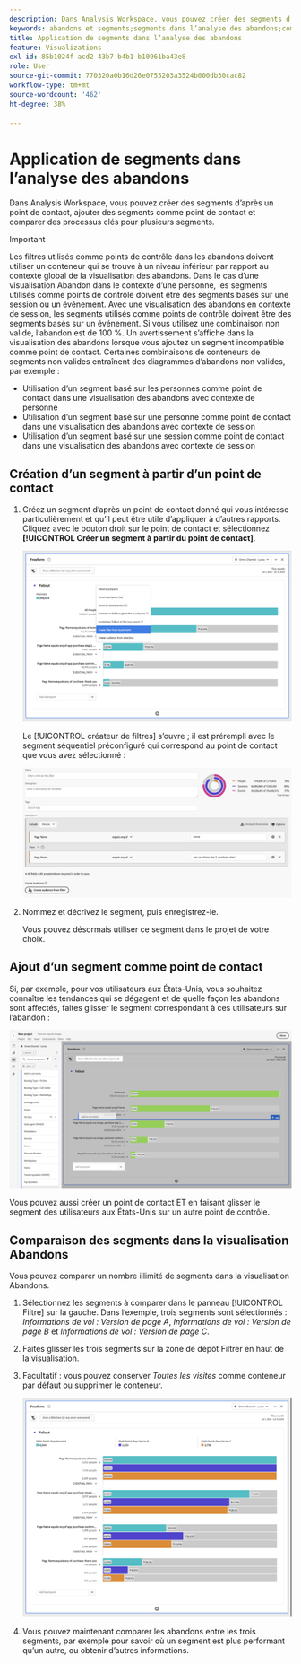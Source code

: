 ```yaml
---
description: Dans Analysis Workspace, vous pouvez créer des segments d’après un point de contact, ajouter des segments comme point de contact et comparer des processus clés pour plusieurs segments.
keywords: abandons et segments;segments dans l’analyse des abandons;comparer des segments dans les abandons
title: Application de segments dans l’analyse des abandons
feature: Visualizations
exl-id: 85b1024f-acd2-43b7-b4b1-b10961ba43e8
role: User
source-git-commit: 770320a0b16d26e0755203a3524b000db30cac82
workflow-type: tm+mt
source-wordcount: '462'
ht-degree: 38%

---
```


# Application de segments dans l’analyse des abandons

Dans Analysis Workspace, vous pouvez créer des segments d’après un point de contact, ajouter des segments comme point de contact et comparer des processus clés pour plusieurs segments.

>[!IMPORTANT]
>
>Les filtres utilisés comme points de contrôle dans les abandons doivent utiliser un conteneur qui se trouve à un niveau inférieur par rapport au contexte global de la visualisation des abandons. Dans le cas d’une visualisation Abandon dans le contexte d’une personne, les segments utilisés comme points de contrôle doivent être des segments basés sur une session ou un événement. Avec une visualisation des abandons en contexte de session, les segments utilisés comme points de contrôle doivent être des segments basés sur un événement. Si vous utilisez une combinaison non valide, l’abandon est de 100 %. Un avertissement s’affiche dans la visualisation des abandons lorsque vous ajoutez un segment incompatible comme point de contact. Certaines combinaisons de conteneurs de segments non valides entraînent des diagrammes d’abandons non valides, par exemple :
>
>* Utilisation d’un segment basé sur les personnes comme point de contact dans une visualisation des abandons avec contexte de personne
>* Utilisation d’un segment basé sur une personne comme point de contact dans une visualisation des abandons avec contexte de session
>* Utilisation d’un segment basé sur une session comme point de contact dans une visualisation des abandons avec contexte de session

## Création d’un segment à partir d’un point de contact

1. Créez un segment d’après un point de contact donné qui vous intéresse particulièrement et qu’il peut être utile d’appliquer à d’autres rapports. Cliquez avec le bouton droit sur le point de contact et sélectionnez **[!UICONTROL Créer un segment à partir du point de contact]**.

   ![Menu déroulant Point de contact avec l’option Créer un segment à partir du point de contact mise en surbrillance.](assets/fallout-createfilter.png)

   Le [!UICONTROL créateur de filtres] s’ouvre ; il est prérempli avec le segment séquentiel préconfiguré qui correspond au point de contact que vous avez sélectionné :

   ![Le Créateur de filtres affiche le segment séquentiel prérempli et préconfiguré.](assets/fallout-definefilter.png)

1. Nommez et décrivez le segment, puis enregistrez-le.

   Vous pouvez désormais utiliser ce segment dans le projet de votre choix.

## Ajout d’un segment comme point de contact

Si, par exemple, pour vos utilisateurs aux États-Unis, vous souhaitez connaître les tendances qui se dégagent et de quelle façon les abandons sont affectés, faites glisser le segment correspondant à ces utilisateurs sur l’abandon :

![Le segment Utilisateurs des États-Unis sélectionné et mis en surbrillance pour faire glisser dans l’abandon.](assets/fallout-addfilter.png)

Vous pouvez aussi créer un point de contact ET en faisant glisser le segment des utilisateurs aux États-Unis sur un autre point de contrôle.

## Comparaison des segments dans la visualisation Abandons

Vous pouvez comparer un nombre illimité de segments dans la visualisation Abandons.

1. Sélectionnez les segments à comparer dans le panneau [!UICONTROL Filtre] sur la gauche. Dans l’exemple, trois segments sont sélectionnés : *Informations de vol : Version de page A*, *Informations de vol : Version de page B* et *Informations de vol : Version de page C*.
1. Faites glisser les trois segments sur la zone de dépôt Filtrer en haut de la visualisation.


1. Facultatif : vous pouvez conserver *Toutes les visites* comme conteneur par défaut ou supprimer le conteneur.

   ![Abandon affichant toutes les visites avec les deux segments déplacés à l’étape précédente.](assets/fallout-multiplefilters.png)

1. Vous pouvez maintenant comparer les abandons entre les trois segments, par exemple pour savoir où un segment est plus performant qu’un autre, ou obtenir d’autres informations.

